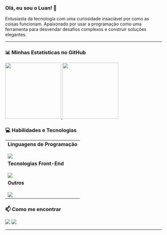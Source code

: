 ### Olá, eu sou o Luan! 👋

Entusiasta da tecnologia com uma curiosidade insaciável por como as coisas funcionam. Apaixonado por usar a programação como uma ferramenta para desvendar desafios complexos e construir soluções elegantes.

---

### 📊 Minhas Estatísticas no GitHub

<a href="https://github.com/Luanbr10">
<img height="180em" src="https://github-readme-stats.vercel.app/api?username=Luanbr10&show_icons=true&theme=github_dark&include_all_commits=true&count_private=true"/>
<img height="180em" src="https://github-readme-stats.vercel.app/api/top-langs/?username=Luanbr10&layout=compact&langs_count=7&theme=github_dark"/>
</a>

### 💻 Habilidades e Tecnologias

<table>
  <tr>
    <td valign="top" width="100%">
      <strong>Linguagens de Programação</strong><br><br>
      <a href="https://skillicons.dev">
        <img src="https://skillicons.dev/icons?i=c,cpp,java&theme=dark" />
      </a>
    </td>
  </tr>
  <tr>
    <td valign="top" width="100%">
      <strong>Tecnologias Front-End</strong><br><br>
      <a href="https://skillicons.dev">
        <img src="https://skillicons.dev/icons?i=html,css,js,nodejs&theme=dark" />
      </a>
    </td>
  </tr>
  <tr>
    <td valign="top" width="100%">
      <strong>Outros</strong><br><br>
      <a href="https://skillicons.dev">
        <img src="https://skillicons.dev/icons?i=linux,git,github&theme=dark" />
      </a>
    </td>
  </tr>
</table>

### 📫 Como me encontrar

<div> 
  <a href="https://www.linkedin.com/in/luan-borges-1186b735b" target="_blank"><img src="https://img.shields.io/badge/-LinkedIn-%230077B5?style=for-the-badge&logo=linkedin&logoColor=white" target="_blank"></a> 
  <a href="mailto:luanbrgs1@gmail.com"><img src="https://img.shields.io/badge/Gmail-D14836?style=for-the-badge&logo=gmail&logoColor=white" target="_blank"></a>
</div>

---
